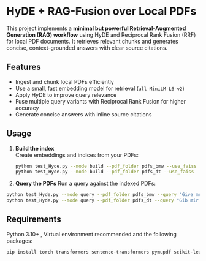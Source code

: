 # HyDE + RAG-Fusion over Local PDFs

This project implements a **minimal but powerful Retrieval-Augmented Generation (RAG) workflow** using HyDE and Reciprocal Rank Fusion (RRF) for local PDF documents. It retrieves relevant chunks and generates concise, context-grounded answers with clear source citations.

## Features

- Ingest and chunk local PDFs efficiently
- Use a small, fast embedding model for retrieval (`all-MiniLM-L6-v2`)
- Apply HyDE to improve query relevance
- Fuse multiple query variants with Reciprocal Rank Fusion for higher accuracy
- Generate concise answers with inline source citations


## **Usage**

1. **Build the index**  
   Create embeddings and indices from your PDFs:  
   ```bash
   python test_Hyde.py --mode build --pdf_folder pdfs_bmw --use_faiss
   python test_Hyde.py --mode build --pdf_folder pdfs_dt --use_faiss

2. **Query the PDFs**
Run a query against the indexed PDFs:
```bash
python test_Hyde.py --mode query --pdf_folder pdfs_bmw --query "Give me a brief history of BMW." --use_hyde --show_sources
python test_Hyde.py --mode query --pdf_folder pdfs_dt --query "Gib mir einen Überblick über die Deutsche Telekom." --use_hyde --show_sources   
```
## Requirements

Python 3.10+ , Virtual environment recommended and the following packages:

```bash
pip install torch transformers sentence-transformers pymupdf scikit-learn numpy rank_bm25



